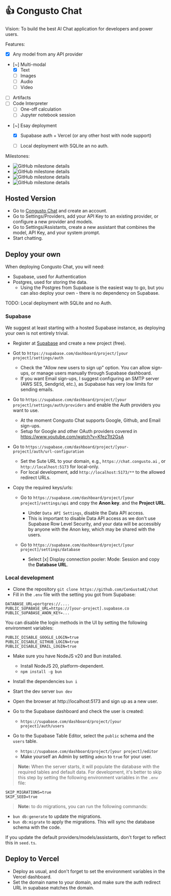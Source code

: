 # 👍 Congusto Chat

Vision:
To build the best AI Chat application for developers and power users.

Features:

- [x] Any model from any API provider
- [~] Multi-modal
  - [x] Text
  - [ ] Images
  - [ ] Audio
  - [ ] Video
- [ ] Artifacts
- [ ] Code Interpreter
  - [ ] One-off calculation
  - [ ] Jupyter notebook session
- [~] Esay deployment
  - [x] Supabase auth + Vercel (or any other host with node support)
  - [ ] Local deployment with SQLite an no auth.


Milestones:

- ![GitHub milestone details](https://img.shields.io/github/milestones/progress/congustoai/chat/1)
- ![GitHub milestone details](https://img.shields.io/github/milestones/progress/congustoai/chat/2)
- ![GitHub milestone details](https://img.shields.io/github/milestones/progress/congustoai/chat/4)
- ![GitHub milestone details](https://img.shields.io/github/milestones/progress/congustoai/chat/3)

## Hosted Version

- Go to [Congusto Chat](https://chat.congusto.ai) and create an account.
- Go to Settings/Providers, add your API Key to an existing provider, or configure a new provider and models.
- Go to Settings/Assistants, create a new assistant that combines the model, API Key, and your system prompt.
- Start chatting.

## Deploy your own

When deploying Congusto Chat, you will need:

- Supabase, used for Authentication
- Postgres, used for storing the data.
  - Using the Postgres from Supabase is the easiest way to go, but you can also deploy your own - there is no dependency on Supabase.

TODO: Local deployment with SQLite and no Auth.

### Supabase

We suggest at least starting with a hosted Supabase instance, as deploying your own is not entirely trivial.

- Register at [Supabase](https://supabase.com) and create a new project (free).
- Got to `https://supabase.com/dashboard/project/[your project]/settings/auth`

  - Check the "Allow new users to sign up" option. You can allow sign-ups, or manage users manually through Supabase dashboard.
  - If you want Email sign-ups, I suggest configuring an SMTP server (AWS SES, Sendgrid, etc.), as Supabase has very low limits for sending emails.

- Go to `https://supabase.com/dashboard/project/[your project]/settings/auth/providers` and enable the Auth providers you want to use.

  - At the moment Congusto Chat supports Google, Github, and Email sign-ups.
  - Setup for Google and other OAuth providers covered in https://www.youtube.com/watch?v=KfezTtt2GsA

- Go to `https://supabase.com/dashboard/project/[your-project]/auth/url-configuration`

  - Set the Sute URL to your domain, e.g., `https://chat.congusto.ai` , or `http://localhost:5173` for local-only.
  - For local development, add `http://localhost:5173/**` to the allowed redirect URLs.

- Copy the required keys/urls:

  - Go to `https://supabase.com/dashboard/project/[your project]/settings/api` and copy the **Anon key**. and the **Project URL**.

    - Under `Data API Settings`, disable the Data API access.
    - This is important to disable Data API access as we don't use Supabase Row Level Security, and your data will be accessibly by anyone with the Anon key, which may be shared with the users.

  - Go to `https://supabase.com/dashboard/project/[your project]/settings/database`
    - Select [x] Display connection pooler: Mode: Session and copy the **Database URL**.

### Local development

- Clone the repository
  `git clone https://github.com/ConGustoAI/chat`
- Fill in the `.env` file with the setting you got from Supabase:

```
DATABASE_URL=portgres://....
PUBLIC_SUPABASE_URL=https://[your-project].supabase.co
PUBLIC_SUPABASE_ANON_KEY=...
```

You can disable the login methods in the UI by setting the following environment variables:

```
PUBLIC_DISABLE_GOOGLE_LOGIN=true
PUBLIC_DISABLE_GITHUB_LOGIN=true
PUBLIC_DISABLE_EMAIL_LOGIN=true
```

- Make sure you have NodeJS v20 and Bun installed.

  - Install NodeJS 20, platform-dependent.
  - `npm install -g bun`

- Install the dependencies
  `bun i`

- Start the dev server
  `bun dev`


- Open the browser at http://localhost:5173 and sign up as a new user.

- Go to the Supabase dashboard and check the user is created:

  - `https://supabase.com/dashboard/project/[your project]/auth/users`

- Go to the Supabase Table Editor, select the `public` schema and the `users` table.
  - `https://supabase.com/dashboard/project/[your project]/editor`
  - Make yourself an Admin by setting `admin` to `true` for your user.


> **Note:** When the server starts, it will populate the database with the required tables and default data. For development, it's better to skip this step by setting the following environment variables in the `.env` file:
```
SKIP_MIGRATIONS=true
SKIP_SEED=true
```

> **Note:** to do migrations, you can run the following commands:
- `bun db:generate` to update the migrations.
- `bun db:migrate` to apply the migrations. This will sync the database schema with the code.

If you update the default providers/models/assistants, don't forget to reflect this in `seed.ts`.

## Deploy to Vercel

- Deploy as usual, and don't forget to set the environment variables in the Vercel dashboard.
- Set the domain name to your domain, and make sure the auth redirect URL in supabase matches the domain.

